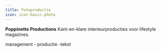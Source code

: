 ```yaml
---
title: Fotoproductie
icon: icon-basic-photo
---
```


**Poppinette Productions**
Kant-en-klare interieurproducties voor lifestyle magazines.

management - productie -tekst